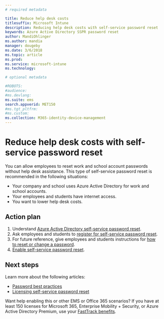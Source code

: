 ```yaml
---
# required metadata

title: Reduce help desk costs
titlesuffix: Microsoft Intune
description: Reducing help desk costs with self-service password reset 
keywords: Azure Active Directory SSPR password reset
author: MandiOhlinger
ms.author: mandia
manager: dougeby
ms.date: 3/6/2018
ms.topic: article
ms.prod:
ms.service: microsoft-intune
ms.technology:

# optional metadata

#ROBOTS: 
#audience:
#ms.devlang:
ms.suite: ems
search.appverid: MET150
#ms.tgt_pltfrm:
#ms.custom:
ms.collection: M365-identity-device-management
---
```

# Reduce help desk costs with self-service password reset

You can allow employees to reset work and school account passwords without help desk assistance. This type of self-service password reset is recommended in the following situations:
* Your company and school uses Azure Active Directory for work and school accounts.
* Your employees and students have internet access.
* You want to lower help desk costs.

## Action plan

1. Understand [Azure Active Directory self-service password reset](https://docs.microsoft.com/azure/active-directory/active-directory-passwords-overview). 
2. Ask employees and students to [register for self-service password reset](https://docs.microsoft.com/azure/active-directory/active-directory-passwords-reset-register).
3. For future reference, give employees and students instructions for [how to reset or change a password](https://docs.microsoft.com/azure/active-directory/active-directory-passwords-update-your-own-password).
4. [Enable self-service password reset](https://docs.microsoft.com/azure/active-directory/active-directory-passwords-getting-started).

## Next steps

Learn more about the following articles:
* [Password best practices](https://docs.microsoft.com/azure/active-directory/active-directory-secure-passwords) 
* [Licensing self-service password reset](https://docs.microsoft.com/azure/active-directory/active-directory-secure-passwords)

Want help enabling this or other EMS or Office 365 scenarios? If you have at least 150 licenses for Microsoft 365, Enterprise Mobility + Security, or Azure Active Directory Premium, use your [FastTrack benefits](https://docs.microsoft.com/enterprise-mobility-security/solutions/enterprise-mobility-fasttrack-program).
